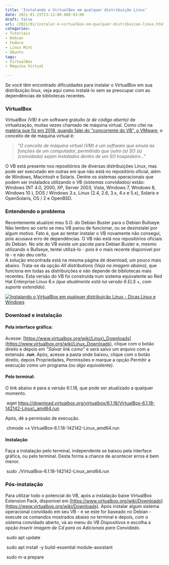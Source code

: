 ```yaml
---
title: 'Instalando o VirtualBox em qualquer distribuição Linux'
date: 2021-01-25T23:13:00.008-03:00
draft: false
url: /2021/01/instalar-o-virtualbox-em-qualquer-distribuicao-linux.html
categories:
- Tutoriais
- Debian
- Fedora
- Linux Mint
- Ubuntu
tags: 
- VirtualBox
- Máquina Virtual

---
```


Se você têm encontrado dificuldades para instalar o VirtualBox em sua distribuição linux, veja aqui como instalá-lo sem se preocupar com as dependências de bibliotecas recentes.


### VirtualBox

  
VirtualBox _(VB)_ é um software gratuito _(e de código aberto)_ de virtualização, muitas vezes chamado de máquina virtual. Como citei na [matéria que fiz em 2018, quando falei do "concorrente do VB", o VMware](https://info.wsouza.com.br/2018/07/maquina-virtual-instalando-e-configurando-o-wmware-player.html), o conceito de de máquina virtual é:  

> _"O conceito de máquina virtual (VM) é um software que emula as funções de um computador, permitindo que outro (s) SO (s) (convidado) sejam instalados dentro de um SO hospedeiro..."_

  
O VB está presente nos repositórios de diversas distribuições Linux, mas pode ser executado em outras em que não está no repositório oficial, além de Windows, Macintosh e Solaris. Dentre os sistemas operacionais que podem ser instalados utilizando o VB _(sistemas convidados)_ estão: Windows (NT 4.0, 2000, XP, Server 2003, Vista, Windows 7, Windows 8, Windows 10 ), DOS / Windows 3.x, Linux (2.4, 2.6, 3.x, 4.x e 5.x), Solaris e OpenSolaris, OS / 2 e OpenBSD.  
  

### Entendendo o problema

  
Recentemente atualizei meu S.O. do Debian Buster para o Debian Bullseye. Não lembro ao certo se meu VB parou de funcionar, ou se desinstalei por algum motivo. Fato é, que ao tentar instalar o VB novamente não consegui, pois acusava erro de dependências. O VB não está nos repositórios oficiais do Debian. No site do VB existe um pacote para Debian Buster e, mesmo utilizando o Bullseye, tentei utilizá-lo - pois é o mais recente disponível por lá - e não deu certo.  
A solução encontrada está na mesma página de download, um pouco mais abaixo. Trata-se da opção _All distributions_ _(Veja na imagem abaixo)_, que funciona em todas as distribuições e não depende de bibliotecas mais recentes. Esta versão do VB foi construída num sistema equivalente ao Red Hat Enterprise Linux 6.x _(que atualmente está na versão 6 ELS +, com suporte extendido)_.  

[![Instalando o VirtualBox em qualquer distribuição Linux - Dicas Linux e Windows](https://1.bp.blogspot.com/-csecsHTxx9g/YA9ovYqD_GI/AAAAAAAARmU/V5T66hytQ-EiZBQ8W1G1w3vYi9nTbs-DgCNcBGAsYHQ/w400-h281/VB01.png "Instalando o VirtualBox em qualquer distribuição Linux - Dicas Linux e Windows")](https://1.bp.blogspot.com/-csecsHTxx9g/YA9ovYqD_GI/AAAAAAAARmU/V5T66hytQ-EiZBQ8W1G1w3vYi9nTbs-DgCNcBGAsYHQ/s612/VB01.png)

### Download e instalação

  

#### Pela interface gráfica:

  
Acesse: [https://www.virtualbox.org/wiki/Linux\_Downloads](https://www.virtualbox.org/wiki/Linux_Downloads), clique com o botão direito e depois em _"Salvar link como"_ e será salvo um arquivo com a extensão _**.run**_. Após, acesse a pasta onde baixou, clique com o botão direito, depois Propriedades, Permissões e marque a opção Permitir a execução como um programa _(ou algo equivalente)_.  
  

#### Pelo terminal:

  
O link abaixo é para a versão 6.1.18, que pode ser atualizado a qualquer momento.  
  

  

  

 wget https://download.virtualbox.org/virtualbox/6.1.18/VirtualBox-6.1.18-142142-Linux\_amd64.run

  
Após, dê a permissão de execução.  
  

 chmode +x VirtualBox-6.1.18-142142-Linux\_amd64.run

  

#### Instalação

  
Faça a instalação pelo terminal, independente se baixou pela interface gráfica, ou pelo terminal. Desta forma a chance de acontecer erros é bem menor.  
  
 sudo ./VirtualBox-6.1.18-142142-Linux\_amd64.run


### Pós-instalação

  
Para utilizar todo o potencial do VB, após a instalação baixe VirtualBox Extension Pack, disponível em [https://www.virtualbox.org/wiki/Downloads](https://www.virtualbox.org/wiki/Downloads). Após instalar algum sistema operacional convidado em seu VB - e se este for baseado no Debian - execute os comandos mostrados abaixo no terminal e depois, com o sistema convidado aberto, vá ao menu do VB _Dispositivos_ e escolha a opção _Inserir imagem de Cd para os Adicionais para Convidado_.  
  

 sudo apt update

 sudo apt install -y build-essential module-assistant

 sudo m-a prepare
